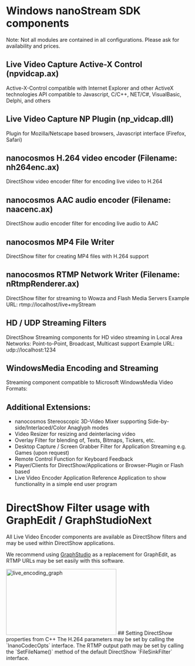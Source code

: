 # Windows nanoStream SDK components

Note: Not all modules are contained in all configurations. Please ask for availability and prices.
## Live Video Capture Active-X Control (npvidcap.ax)
Active-X-Control compatible with Internet Explorer and other ActiveX technologies
API compatible to Javascript, C/C++, NET/C#, VisualBasic, Delphi, and others

## Live Video Capture NP Plugin (np_vidcap.dll)
Plugin for Mozilla/Netscape based browsers, Javascript interface (Firefox, Safari)

## nanocosmos H.264 video encoder (Filename: nh264enc.ax)
DirectShow video encoder filter for encoding live video to H.264

## nanocosmos AAC audio encoder (Filename: naacenc.ax)
DirectShow audio encoder filter for encoding live audio to AAC

## nanocosmos MP4 File Writer
DirectShow filter for creating MP4 files with H.264 support

## nanocosmos RTMP Network Writer (Filename: nRtmpRenderer.ax)
DirectShow filter for streaming to Wowza and Flash Media Servers
Example URL: rtmp://localhost/live+myStream

## HD / UDP Streaming Filters
DirectShow Streaming components for HD video streaming in Local Area Networks:
Point-to-Point, Broadcast, Multicast support
Example URL: udp://localhost:1234

## WindowsMedia Encoding and Streaming
Streaming component compatible to Microsoft WindowsMedia Video Formats:

## Additional Extensions:
- nanocosmos Stereoscopic 3D-Video Mixer supporting Side-by-side/Interlaced/Color Anaglyph
modes
- Video Resizer for resizing and deinterlacing video
- Overlay Filter for blending of, Texts, Bitmaps, Tickers, etc.
- Desktop Capture / Screen Grabber Filter for Application Streaming e.g. Games (upon request)
- Remote Control Function for Keyboard Feedback
- Player/Clients for DirectShow/Applications or Browser-Plugin or Flash based
- Live Video Encoder Application
Reference Application to show functionality in a simple end user program

# DirectShow Filter usage with GraphEdit / GraphStudioNext
All Live Video Encoder components are available as DirectShow filters and may be used within DirectShow applications.

We recommend using [GraphStudio][387c48a0] as a replacement for GraphEdit, as RTMP URLs may be set easily with this software.


<img class="alignnone size-medium wp-image-626" src="http://www.nanocosmos.de/wiki/wp-content/uploads/2016/01/live_encoding_graph-300x179.png" alt="live_encoding_graph" width="300" height="179" />
## Setting DirectShow properties from C++
The H.264 parameters may be set by calling the `InanoCodecOpts` interface. The RTMP output path may be set by calling the `SetFileName()` method of the default DirectShow `FileSinkFilter` interface.



[387c48a0]: https://code.google.com/p/graph-studio-next/ "https://code.google.com/p/graph-studio-next/"
